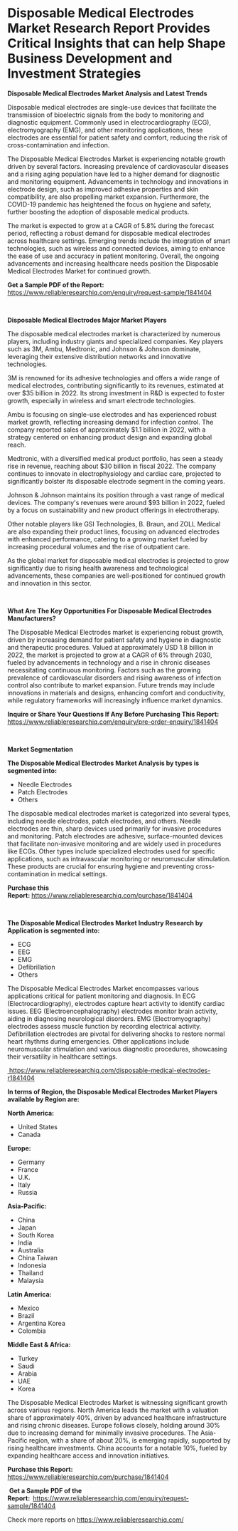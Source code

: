 <p><h1>Disposable Medical Electrodes Market Research Report Provides Critical Insights that can help Shape Business Development and Investment Strategies</h1></p><p><strong>Disposable Medical Electrodes Market Analysis and Latest Trends</strong></p>
<p><p>Disposable medical electrodes are single-use devices that facilitate the transmission of bioelectric signals from the body to monitoring and diagnostic equipment. Commonly used in electrocardiography (ECG), electromyography (EMG), and other monitoring applications, these electrodes are essential for patient safety and comfort, reducing the risk of cross-contamination and infection.</p><p>The Disposable Medical Electrodes Market is experiencing notable growth driven by several factors. Increasing prevalence of cardiovascular diseases and a rising aging population have led to a higher demand for diagnostic and monitoring equipment. Advancements in technology and innovations in electrode design, such as improved adhesive properties and skin compatibility, are also propelling market expansion. Furthermore, the COVID-19 pandemic has heightened the focus on hygiene and safety, further boosting the adoption of disposable medical products.</p><p>The market is expected to grow at a CAGR of 5.8% during the forecast period, reflecting a robust demand for disposable medical electrodes across healthcare settings. Emerging trends include the integration of smart technologies, such as wireless and connected devices, aiming to enhance the ease of use and accuracy in patient monitoring. Overall, the ongoing advancements and increasing healthcare needs position the Disposable Medical Electrodes Market for continued growth.</p></p>
<p><strong>Get a Sample PDF of the Report:&nbsp;</strong> <a href="https://www.reliableresearchiq.com/enquiry/request-sample/1841404?utm_campaign=3110&utm_medium=2&utm_source=Github&utm_content=ia&utm_term=05032025&utm_id=disposable-medical-electrodes">https://www.reliableresearchiq.com/enquiry/request-sample/1841404</a></p>
<p>&nbsp;</p>
<p><strong>Disposable Medical Electrodes Major Market Players</strong></p>
<p><p>The disposable medical electrodes market is characterized by numerous players, including industry giants and specialized companies. Key players such as 3M, Ambu, Medtronic, and Johnson & Johnson dominate, leveraging their extensive distribution networks and innovative technologies.</p><p>3M is renowned for its adhesive technologies and offers a wide range of medical electrodes, contributing significantly to its revenues, estimated at over $35 billion in 2022. Its strong investment in R&D is expected to foster growth, especially in wireless and smart electrode technologies.</p><p>Ambu is focusing on single-use electrodes and has experienced robust market growth, reflecting increasing demand for infection control. The company reported sales of approximately $1.1 billion in 2022, with a strategy centered on enhancing product design and expanding global reach.</p><p>Medtronic, with a diversified medical product portfolio, has seen a steady rise in revenue, reaching about $30 billion in fiscal 2022. The company continues to innovate in electrophysiology and cardiac care, projected to significantly bolster its disposable electrode segment in the coming years.</p><p>Johnson & Johnson maintains its position through a vast range of medical devices. The company's revenues were around $93 billion in 2022, fueled by a focus on sustainability and new product offerings in electrotherapy.</p><p>Other notable players like GSI Technologies, B. Braun, and ZOLL Medical are also expanding their product lines, focusing on advanced electrodes with enhanced performance, catering to a growing market fueled by increasing procedural volumes and the rise of outpatient care.</p><p>As the global market for disposable medical electrodes is projected to grow significantly due to rising health awareness and technological advancements, these companies are well-positioned for continued growth and innovation in this sector.</p></p>
<p>&nbsp;</p>
<p><strong>What Are The Key Opportunities For Disposable Medical Electrodes Manufacturers?</strong></p>
<p><p>The Disposable Medical Electrodes market is experiencing robust growth, driven by increasing demand for patient safety and hygiene in diagnostic and therapeutic procedures. Valued at approximately USD 1.8 billion in 2022, the market is projected to grow at a CAGR of 6% through 2030, fueled by advancements in technology and a rise in chronic diseases necessitating continuous monitoring. Factors such as the growing prevalence of cardiovascular disorders and rising awareness of infection control also contribute to market expansion. Future trends may include innovations in materials and designs, enhancing comfort and conductivity, while regulatory frameworks will increasingly influence market dynamics.</p></p>
<p><strong>Inquire or Share Your Questions If Any Before Purchasing This Report:</strong> <a href="https://www.reliableresearchiq.com/enquiry/pre-order-enquiry/1841404?utm_campaign=3110&utm_medium=2&utm_source=Github&utm_content=ia&utm_term=05032025&utm_id=disposable-medical-electrodes">https://www.reliableresearchiq.com/enquiry/pre-order-enquiry/1841404</a></p>
<p>&nbsp;</p>
<p><strong>Market Segmentation</strong></p>
<p><strong>The Disposable Medical Electrodes Market Analysis by types is segmented into:</strong></p>
<p><ul><li>Needle Electrodes</li><li>Patch Electrodes</li><li>Others</li></ul></p>
<p><p>The disposable medical electrodes market is categorized into several types, including needle electrodes, patch electrodes, and others. Needle electrodes are thin, sharp devices used primarily for invasive procedures and monitoring. Patch electrodes are adhesive, surface-mounted devices that facilitate non-invasive monitoring and are widely used in procedures like ECGs. Other types include specialized electrodes used for specific applications, such as intravascular monitoring or neuromuscular stimulation. These products are crucial for ensuring hygiene and preventing cross-contamination in medical settings.</p></p>
<p><strong>Purchase this Report:&nbsp;</strong><a href="https://www.reliableresearchiq.com/purchase/1841404?utm_campaign=3110&utm_medium=2&utm_source=Github&utm_content=ia&utm_term=05032025&utm_id=disposable-medical-electrodes">https://www.reliableresearchiq.com/purchase/1841404</a></p>
<p>&nbsp;</p>
<p><strong>The Disposable Medical Electrodes Market Industry Research by Application is segmented into:</strong></p>
<p><ul><li>ECG</li><li>EEG</li><li>EMG</li><li>Defibrillation</li><li>Others</li></ul></p>
<p><p>The Disposable Medical Electrodes Market encompasses various applications critical for patient monitoring and diagnosis. In ECG (Electrocardiography), electrodes capture heart activity to identify cardiac issues. EEG (Electroencephalography) electrodes monitor brain activity, aiding in diagnosing neurological disorders. EMG (Electromyography) electrodes assess muscle function by recording electrical activity. Defibrillation electrodes are pivotal for delivering shocks to restore normal heart rhythms during emergencies. Other applications include neuromuscular stimulation and various diagnostic procedures, showcasing their versatility in healthcare settings.</p></p>
<p><a href="https://www.reliableresearchiq.com/disposable-medical-electrodes-r1841404?utm_campaign=3110&utm_medium=2&utm_source=Github&utm_content=ia&utm_term=05032025&utm_id=disposable-medical-electrodes">&nbsp;https://www.reliableresearchiq.com/disposable-medical-electrodes-r1841404</a></p>
<p><strong>In terms of Region, the Disposable Medical Electrodes Market Players available by Region are:</strong></p>
<p>
    <p> <strong> North America: </strong>
        <ul>
            <li>United States</li>
            <li>Canada</li>
        </ul>
        </p> 
    <p> <strong> Europe: </strong>
        <ul>
            <li>Germany</li>
            <li>France</li>
            <li>U.K.</li>
            <li>Italy</li>
            <li>Russia</li>
        </ul>
        </p> 
    <p> <strong> Asia-Pacific: </strong>
        <ul>
            <li>China</li>
            <li>Japan</li>
            <li>South Korea</li>
            <li>India</li>
            <li>Australia</li>
            <li>China Taiwan</li>
            <li>Indonesia</li>
            <li>Thailand</li>
            <li>Malaysia</li>
        </ul>
        </p> 
    <p> <strong> Latin America: </strong>
        <ul>
            <li>Mexico</li>
            <li>Brazil</li>
            <li>Argentina Korea</li>
            <li>Colombia</li>
        </ul>
        </p> 
    <p> <strong> Middle East & Africa: </strong>
        <ul>
            <li>Turkey</li>
            <li>Saudi</li>
            <li>Arabia</li>
            <li>UAE</li>
            <li>Korea</li>
        </ul>
    </p>
    </p>
<p><p>The Disposable Medical Electrodes Market is witnessing significant growth across various regions. North America leads the market with a valuation share of approximately 40%, driven by advanced healthcare infrastructure and rising chronic diseases. Europe follows closely, holding around 30% due to increasing demand for minimally invasive procedures. The Asia-Pacific region, with a share of about 20%, is emerging rapidly, supported by rising healthcare investments. China accounts for a notable 10%, fueled by expanding healthcare access and innovation initiatives.</p></p>
<p><strong>Purchase this Report: </strong><a href="https://www.reliableresearchiq.com/purchase/1841404?utm_campaign=3110&utm_medium=2&utm_source=Github&utm_content=ia&utm_term=05032025&utm_id=disposable-medical-electrodes">https://www.reliableresearchiq.com/purchase/1841404</a></p>
<p>&nbsp;<strong>Get a Sample PDF of the Report:&nbsp;&nbsp;</strong><a href="https://www.reliableresearchiq.com/enquiry/request-sample/1841404?utm_campaign=3110&utm_medium=2&utm_source=Github&utm_content=ia&utm_term=05032025&utm_id=disposable-medical-electrodes">https://www.reliableresearchiq.com/enquiry/request-sample/1841404</a></p>
<p><strong></strong></p>
<p>Check more reports on <a href="https://www.reliableresearchiq.com/?utm_campaign=3110&utm_medium=2&utm_source=Github&utm_content=ia&utm_term=05032025&utm_id=disposable-medical-electrodes">https://www.reliableresearchiq.com/</a></p>